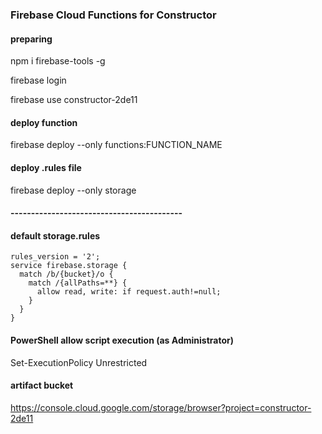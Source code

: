 ### Firebase Cloud Functions for Constructor

#### preparing
npm i firebase-tools -g

firebase login

firebase use constructor-2de11

#### deploy function
firebase deploy --only functions:FUNCTION_NAME

#### deploy .rules file
firebase deploy --only storage

#### ------------------------------------------

#### default storage.rules
```
rules_version = '2';
service firebase.storage {
  match /b/{bucket}/o {
    match /{allPaths=**} {
      allow read, write: if request.auth!=null;
    }
  }
}
```

#### PowerShell allow script execution (as Administrator)
Set-ExecutionPolicy Unrestricted

#### artifact bucket
https://console.cloud.google.com/storage/browser?project=constructor-2de11
